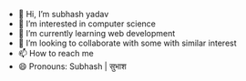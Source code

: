 - 👋 Hi, I’m subhash yadav
- 👀 I’m interested in computer science
- 🌱 I’m currently learning web development
- 💞️ I’m looking to collaborate with some with similar interest
- 📫 How to reach me 
- 😄 Pronouns: Subhash | सुभाश 

<!---
subhash-yadav1/subhash-yadav1 is a ✨ special ✨ repository because its `README.md` (this file) appears on your GitHub profile.
You can click the Preview link to take a look at your changes.
--->
